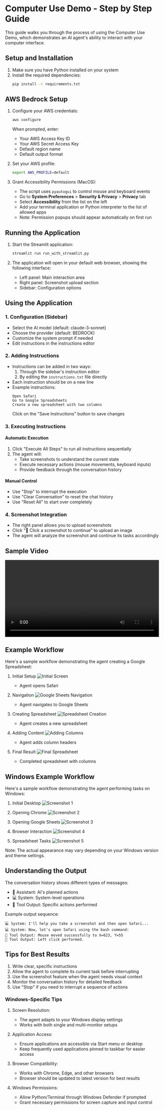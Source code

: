 # Computer Use Demo - Step by Step Guide

This guide walks you through the process of using the Computer Use Demo, which demonstrates an AI agent's ability to interact with your computer interface.

## Setup and Installation

1. Make sure you have Python installed on your system
2. Install the required dependencies:
   ```bash
   pip install -r requirements.txt
   ```

## AWS Bedrock Setup

1. Configure your AWS credentials:
   ```bash
   aws configure
   ```
   When prompted, enter:
   - Your AWS Access Key ID
   - Your AWS Secret Access Key
   - Default region name
   - Default output format

2. Set your AWS profile:
   ```bash
   export AWS_PROFILE=default
   ```

3. Grant Accessibility Permissions (MacOS):
   - The script uses `pyautogui` to control mouse and keyboard events
   - Go to **System Preferences** > **Security & Privacy** > **Privacy** tab
   - Select **Accessibility** from the list on the left
   - Add your terminal application or Python interpreter to the list of allowed apps
   - Note: Permission popups should appear automatically on first run

## Running the Application

1. Start the Streamlit application:
   ```bash
   streamlit run run_with_streamlit.py
   ```

2. The application will open in your default web browser, showing the following interface:
   - Left panel: Main interaction area
   - Right panel: Screenshot upload section
   - Sidebar: Configuration options

## Using the Application

### 1. Configuration (Sidebar)
- Select the AI model (default: claude-3-sonnet)
- Choose the provider (default: BEDROCK)
- Customize the system prompt if needed
- Edit instructions in the instructions editor

### 2. Adding Instructions
- Instructions can be added in two ways:
  1. Through the sidebar's instruction editor
  2. By editing the `instructions.txt` file directly
- Each instruction should be on a new line
- Example instructions:
  ```
  Open Safari
  Go to Google Spreadsheets
  Create a new spreadsheet with two columns
  ```
  Click on the "Save Instructions" button to save changes

### 3. Executing Instructions

#### Automatic Execution
1. Click "Execute All Steps" to run all instructions sequentially
2. The agent will:
   - Take screenshots to understand the current state
   - Execute necessary actions (mouse movements, keyboard inputs)
   - Provide feedback through the conversation history

#### Manual Control
- Use "Stop" to interrupt the execution
- Use "Clear Conversation" to reset the chat history
- Use "Reset All" to start over completely

### 4. Screenshot Integration
- The right panel allows you to upload screenshots
- Click "📸 Click a screenshot to continue" to upload an image
- The agent will analyze the screenshot and continue its tasks accordingly

## Sample Video

<video width="100%" controls>
  <source src="screenshots/demo.mp4" type="video/mp4">
  Your browser does not support the video tag.
</video>

## Example Workflow

Here's a sample workflow demonstrating the agent creating a Google Spreadsheet:

1. Initial Setup
   ![Initial Screen](screenshots/Screenshot%20Tool%20BDRK.png)
   - Agent opens Safari

2. Navigation
   ![Google Sheets Navigation](screenshots/Screenshot%20Tool%20BDRK%20(1).png)
   - Agent navigates to Google Sheets

3. Creating Spreadsheet
   ![Spreadsheet Creation](screenshots/Screenshot%20Tool%20BDRK%20(2).png)
   - Agent creates a new spreadsheet

4. Adding Content
   ![Adding Columns](screenshots/Screenshot%20Tool%20BDRK%20(3).png)
   - Agent adds column headers

5. Final Result
   ![Final Spreadsheet](screenshots/Screenshot%20Tool%20BDRK%20(4).png)
   - Completed spreadsheet with columns

## Windows Example Workflow

Here's a sample workflow demonstrating the agent performing tasks on Windows:

1. Initial Desktop
   ![Screenshot 1](screenshots/windows_sheet_1.png)

2. Opening Chrome
   ![Screenshot 2](screenshots/windows_sheet_2.png)

3. Opening Google Sheets
   ![Screenshot 3](screenshots/windows_sheet_3.png)

4. Browser Interaction
   ![Screenshot 4](screenshots/windows_sheet_4.png)

5. Spreadsheet Tasks
   ![Screenshot 5](screenshots/windows_sheet_5.png)

Note: The actual appearance may vary depending on your Windows version and theme settings.

## Understanding the Output

The conversation history shows different types of messages:
- 🤖 Assistant: AI's planned actions
- 💻 System: System-level operations
- 🔧 Tool Output: Specific actions performed

Example output sequence:
```
💻 System: I'll help you take a screenshot and then open Safari...
💻 System: Now, let's open Safari using the bash command:
🔧 Tool Output: Mouse moved successfully to X=623, Y=55
🔧 Tool Output: Left click performed.
```

## Tips for Best Results

1. Write clear, specific instructions
2. Allow the agent to complete its current task before interrupting
3. Use the screenshot feature when the agent needs visual context
4. Monitor the conversation history for detailed feedback
5. Use "Stop" if you need to interrupt a sequence of actions


### Windows-Specific Tips

1. Screen Resolution:
   - The agent adapts to your Windows display settings
   - Works with both single and multi-monitor setups

2. Application Access:
   - Ensure applications are accessible via Start menu or desktop
   - Keep frequently used applications pinned to taskbar for easier access

3. Browser Compatibility:
   - Works with Chrome, Edge, and other browsers
   - Browser should be updated to latest version for best results

4. Windows Permissions:
   - Allow Python/Terminal through Windows Defender if prompted
   - Grant necessary permissions for screen capture and input control